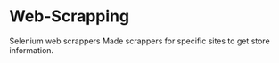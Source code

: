 # Web-Scrapping
Selenium web scrappers
Made scrappers for specific sites to get store information. 
